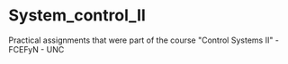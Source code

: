 # System_control_II
Practical assignments that were part of the course "Control Systems II"  - FCEFyN - UNC
